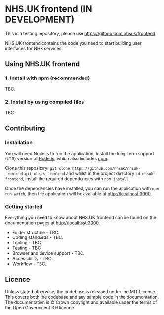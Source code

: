 # NHS.UK frontend (IN DEVELOPMENT)

This is a testing repository, please use https://github.com/nhsuk/frontend

NHS.UK frontend contains the code you need to start building user interfaces for NHS services.

## Using NHS.UK frontend

### 1. Install with npm (recommended)

TBC.

### 2. Install by using compiled files

TBC.

## Contributing

### Installation

You will need Node.js to run the application, install the long-term support (LTS) version of <a href="https://nodejs.org/en/">Node.js</a>, which also includes <a href="https://www.npmjs.com/">npm</a>.

Clone this repository: `git clone https://github.com/nhsuk/nhsuk-frontend.git nhsuk-frontend` and whilst in the project directory `cd nhsuk-frontend`, install the required dependencies with `npm install`. 

Once the dependencies have installed, you can run the application with `npm run watch`, then the application will be available at <a href="http://localhost:3000">http://localhost:3000</a>.

### Getting started

Everything you need to know about NHS.UK frontend can be found on the documentation pages at <a href="http://localhost:3000">http://localhost:3000</a>.

+ Folder structure - TBC.
+ Coding standards - TBC.
+ Tooling - TBC.
+ Testing - TBC.
+ Browser and device support - TBC.
+ Accessibility - TBC.
+ Workflow - TBC.

## Licence

Unless stated otherwise, the codebase is released under the MIT License. This covers both the codebase and any sample code in the documentation. The documentation is © Crown copyright and available under the terms of the Open Government 3.0 licence.
